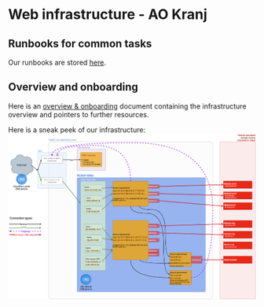 # Web infrastructure - AO Kranj



## Runbooks for common tasks
<!-- Keep this section at the top - in a pinch, you really need to find this link quickly. -->

Our runbooks are stored [here](doc/runbook/).



## Overview and onboarding

Here is an [overview & onboarding](doc/overview-for-onboarding.md) document containing the infrastructure overview and pointers to further resources.

Here is a sneak peek of our infrastructure:
![Infrastructure diagram](doc/infrastructure-diagram.drawio.png?raw=true "Infrastructure diagram")
